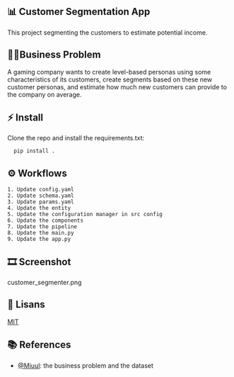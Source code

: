 
## 📊 Customer Segmentation App

This project segmenting the customers to estimate potential income. 

## 👩‍💻Business Problem
A gaming company wants to create level-based personas using some characteristics of its customers, create segments based on these new customer personas, and estimate how much new customers can provide to the company on average. 
## ⚡ Install

Clone the repo and install the requirements.txt:

```bash 
  pip install .
```   
## ⚙️ Workflows

    1. Update config.yaml
    2. Update schema.yaml
    3. Update params.yaml
    4. Update the entity
    5. Update the configuration manager in src config
    6. Update the components
    7. Update the pipeline 
    8. Update the main.py
    9. Update the app.py

## 🎞 Screenshot
  customer_segmenter.png
  
## 📘 Lisans

[MIT](https://choosealicense.com/licenses/mit/)

  
## 📚 References

- [@Miuul](https://miuul.com/?gad_source=1&gclid=Cj0KCQjwj4K5BhDYARIsAD1Ly2rtWGgJgF81qySd7OclqYpj7zMPUGoXrVrGjxdZIKwF9-YHSWj_rHEaAsp0EALw_wcB): the business problem and the dataset

  